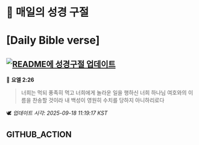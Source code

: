 # 🙏 매일의 성경 구절
# [Daily Bible verse]
## [![README에 성경구절 업데이트](https://github.com/DONGSUKA/first_test/actions/workflows/update-readme-bible.yml/badge.svg)](https://github.com/DONGSUKA/first_test/actions/workflows/update-readme-bible.yml)
<!-- START_BIBLE_VERSE -->
📖 **요엘 2:26**
> 너희는 먹되 풍족히 먹고 너희에게 놀라운 일을 행하신 너희 하나님 여호와의 이름을 찬송할 것이라 내 백성이 영원히 수치를 당하지 아니하리로다

🕊️ _업데이트 시각: 2025-09-18 11:19:17 KST_
  <!-- END_BIBLE_VERSE -->
## GITHUB_ACTION
